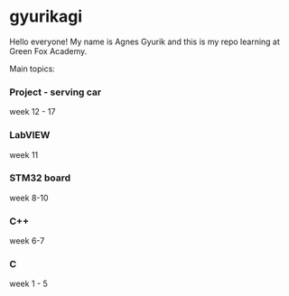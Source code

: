 # gyurikagi

Hello everyone! My name is Agnes Gyurik and this is my repo learning at Green Fox Academy. 


Main topics: 

### Project - serving car
 week 12 - 17
 
### LabVIEW
week 11

### STM32 board
week 8-10

### C++
week 6-7

### C
week 1 - 5
